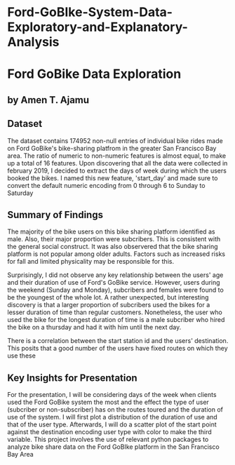 # Ford-GoBIke-System-Data-Exploratory-and-Explanatory-Analysis
# Ford GoBike Data Exploration
## by Amen T.  Ajamu


## Dataset

The dataset contains 174952 non-null entries of individual bike rides made on Ford GoBike's bike-sharing platfrom in the greater San Francisco Bay area. The ratio of numeric to non-numeric features is almost equal, to make up a total of 16 features. Upon discovering that all the data were collected in february 2019, I decided to extract the days of week during which the users booked the bikes. I named this new feature, 'start_day' and made sure to convert the default numeric encoding from 0 through 6 to Sunday to Saturday

## Summary of Findings
The majority of the bike users on this bike sharing platform identified as male. Also, their major proportion were subcribers. This is consistent with the general social construct. It was also observered that the bike sharing platform is not popular among older adults. Factors such as increased risks for fall and limited physicality may be responsible for this. 

Surprisingly, I did not observe any key relationship between the users' age and their duration of use of Ford's GoBike service. However, users during the weekend (Sunday and Monday), subcribers and females were found to be the youngest of the whole lot. A rather unexpected, but interesting discovery is that a larger proportion of subcribers used the bikes for a lesser duration of time than regular customers. Nonetheless, the user who used the bike for the longest duration of time is a male subcriber who hired the bike on a thursday and had it with him until the next day.

There is a correlation between the start station id and the users' destination. This posits that a good number of the users have fixed routes on which they use these 

## Key Insights for Presentation

For the presentation, I will be considering days of the week when clients used the Ford GoBike system the most and the effect the type of user (subcriber or non-subscriber) has on the routes toured and the duration of use of the system.
I will first plot a distribution of the duration of use and that of the user type. Afterwards, I will do a scatter plot of the start point against the destination encoding user type with color to make the third variable.
This project involves the use of relevant python packages to analyze bike share data on the Ford GoBIke platform in the San Francisco Bay Area
